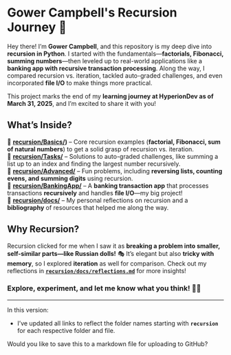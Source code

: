 
# **Gower Campbell's Recursion Journey 🚀**  

Hey there! I’m **Gower Campbell**, and this repository is my deep dive into **recursion in Python**. I started with the fundamentals—**factorials, Fibonacci, summing numbers**—then leveled up to real-world applications like a **banking app with recursive transaction processing**. Along the way, I compared recursion vs. iteration, tackled auto-graded challenges, and even incorporated **file I/O** to make things more practical.  

This project marks the end of my **learning journey at HyperionDev as of March 31, 2025**, and I’m excited to share it with you!  

## **What’s Inside?**  
📌 **[recursion/Basics/](https://github.com/GowerCampbell/Recursion/tree/main/Basics))** – Core recursion examples (**factorial, Fibonacci, sum of natural numbers**) to get a solid grasp of recursion vs. iteration.  
📌 **[recursion/Tasks/](https://github.com/GowerCampbell/Recursion/tree/main/Tasks)** – Solutions to auto-graded challenges, like summing a list up to an index and finding the largest number recursively.  
📌 **[recursion/Advanced/](https://github.com/GowerCampbell/Recursion/tree/main/Advanced)** – Fun problems, including **reversing lists, counting evens, and summing digits** using recursion.  
📌 **[recursion/BankingApp/](https://github.com/GowerCampbell/Recursion/tree/main/BankingApp)** – A **banking transaction app** that processes transactions **recursively** and handles **file I/O**—my big project!  
📌 **[recursion/docs/](https://github.com/GowerCampbell/Recursion/tree/main/docs)** – My personal reflections on recursion and a **bibliography** of resources that helped me along the way.  

## **Why Recursion?**  
Recursion clicked for me when I saw it as **breaking a problem into smaller, self-similar parts—like Russian dolls!** 🎭 It’s elegant but also **tricky with memory**, so I explored **iteration** as well for comparison. Check out my reflections in **[`recursion/docs/reflections.md`](https://github.com/GowerCampbell/Recursion/tree/main/docs/reflections.md)** for more insights!  

### **Explore, experiment, and let me know what you think!** 🚀💡  

---

In this version:
- I’ve updated all links to reflect the folder names starting with **`recursion`** for each respective folder and file.

Would you like to save this to a markdown file for uploading to GitHub?

